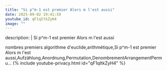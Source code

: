 ```yaml
---
title: "Si p^m-1 est premier Alors m l'est aussi"
date: 2025-09-02 19:41:59 
youtube_id: qF1qItkZyH4
image: ""
---
```

description: |
  Si p^m-1 est premier Alors m l'est aussi
  
  nombres premiers algorithme d'euclide,arithmétique,Si p^m-1 est premier Alors m l'est aussi,Aufzählung,Anordnung,Permutation,DenombrementArrangementPermu...
{% include youtube-privacy.html id="qF1qItkZyH4" %}
